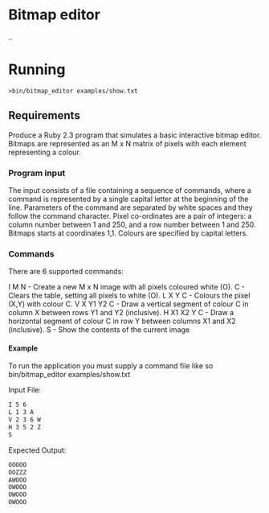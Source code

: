 # Bitmap editor
..

# Running
`>bin/bitmap_editor examples/show.txt`

## Requirements
Produce a Ruby 2.3 program that simulates a basic interactive bitmap editor. Bitmaps are represented as an M x N matrix of pixels with each element representing a colour.

### Program input
The input consists of a file containing a sequence of commands, where a command is represented by a single capital letter at the beginning of the line. Parameters of the command are separated by white spaces and they follow the command character.
Pixel co-ordinates are a pair of integers: a column number between 1 and 250, and a row number between 1 and 250. Bitmaps starts at coordinates 1,1. Colours are specified by capital letters.

### Commands
There are 6 supported commands:

I M N - Create a new M x N image with all pixels coloured white (O).
C - Clears the table, setting all pixels to white (O).
L X Y C - Colours the pixel (X,Y) with colour C.
V X Y1 Y2 C - Draw a vertical segment of colour C in column X between rows Y1 and Y2 (inclusive).
H X1 X2 Y C - Draw a horizontal segment of colour C in row Y between columns X1 and X2 (inclusive).
S - Show the contents of the current image

#### Example
To run the application you must supply a command file like so bin/bitmap_editor examples/show.txt

Input File:
```bash
I 5 6
L 1 3 A
V 2 3 6 W
H 3 5 2 Z
S
```

Expected Output:
```bash
OOOOO
OOZZZ
AWOOO
OWOOO
OWOOO
OWOOO
```
